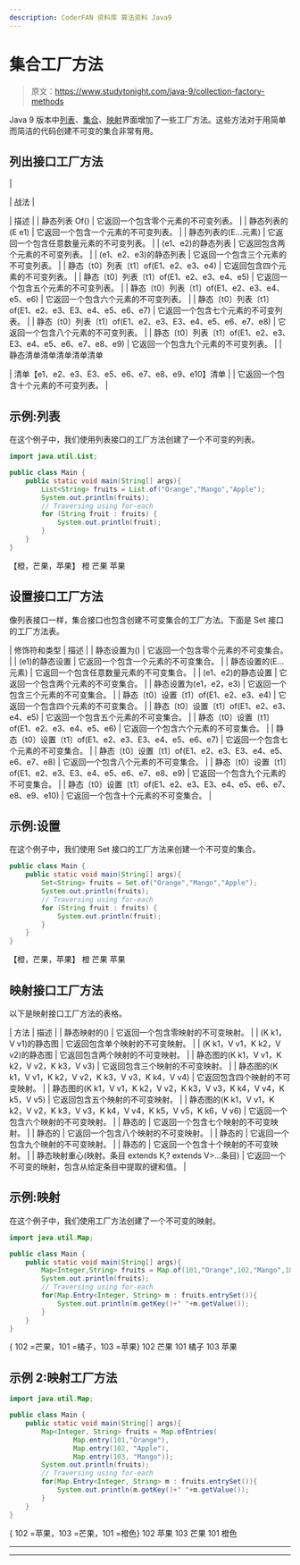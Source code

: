 ```yaml
---
description: CoderFAN 资料库 算法资料 Java9
---
```


# 集合工厂方法

> 原文：<https://www.studytonight.com/java-9/collection-factory-methods>

Java 9 版本中[列表](https://www.studytonight.com/java/collection-interfaces.php)、[集合](https://www.studytonight.com/java/collection-interfaces.php)、[映射](https://www.studytonight.com/java/map-interface-in-java.php)界面增加了一些工厂方法。这些方法对于用简单而简洁的代码创建不可变的集合非常有用。

## 列出接口工厂方法

| 

&#124; 战法 &#124;

 | 描述 |
| 静态<e>列表 <e>Of()</e></e> | 它返回一个包含零个元素的不可变列表。 |
| 静态<e>列表<e>的(E e1)</e></e> | 它返回一个包含一个元素的不可变列表。 |
| 静态<e>列表<e>的(E...元素)</e></e> | 它返回一个包含任意数量元素的不可变列表。 |
| (e1、e2)的静态<e>列表</e> | 它返回包含两个元素的不可变列表。 |
| (e1、e2、e3)的静态<e>列表</e> | 它返回一个包含三个元素的不可变列表。 |
| 静态〔t0〕列表〔t1〕of(E1、e2、e3、e4) | 它返回包含四个元素的不可变列表。 |
| 静态〔t0〕列表〔t1〕of(E1、e2、e3、e4、e5) | 它返回一个包含五个元素的不可变列表。 |
| 静态〔t0〕列表〔t1〕of(E1、e2、e3、e4、e5、e6) | 它返回一个包含六个元素的不可变列表。 |
| 静态〔t0〕列表〔t1〕of(E1、e2、e3、E3、e4、e5、e6、e7) | 它返回一个包含七个元素的不可变列表。 |
| 静态〔t0〕列表〔t1〕of(E1、e2、e3、E3、e4、e5、e6、e7、e8) | 它返回一个包含八个元素的不可变列表。 |
| 静态〔t0〕列表〔t1〕of(E1、e2、e3、E3、e4、e5、e6、e7、e8、e9) | 它返回一个包含九个元素的不可变列表。 |
| 静态清单<e>清单清单清单清单

&#124; 清单【e1、e2、e3、E3、e5、e6、e7、e8、e9、e10】清单 &#124;</e>  | 它返回一个包含十个元素的不可变列表。 |

## 示例:列表

在这个例子中，我们使用列表接口的工厂方法创建了一个不可变的列表。

```java
import java.util.List;

public class Main { 
	public static void main(String[] args){  
        List<String> fruits = List.of("Orange","Mango","Apple");
        System.out.println(fruits);
        // Traversing using for-each
        for (String fruit : fruits) {
			System.out.println(fruit);
		}
	}
}
```

【橙，芒果，苹果】
橙
芒果
苹果

## 设置接口工厂方法

像列表接口一样，集合接口也包含创建不可变集合的工厂方法。下面是 Set 接口的工厂方法表。

| 修饰符和类型 | 描述 |
| 静态<e>设置<e>为()</e></e> | 它返回一个包含零个元素的不可变集合。 |
| (e1)的静态<e>设置</e> | 它返回一个包含一个元素的不可变集合。 |
| 静态<e>设置<e>的(E...元素)</e></e> | 它返回一个包含任意数量元素的不可变集合。 |
| (e1、e2)的静态<e>设置</e> | 它返回一个包含两个元素的不可变集合。 |
| 静态<e>设置<e>为(e1，e2，e3)</e></e> | 它返回一个包含三个元素的不可变集合。 |
| 静态〔t0〕设置〔t1〕of(E1、e2、e3、e4) | 它返回一个包含四个元素的不可变集合。 |
| 静态〔t0〕设置〔t1〕of(E1、e2、e3、e4、e5) | 它返回一个包含五个元素的不可变集合。 |
| 静态〔t0〕设置〔t1〕of(E1、e2、e3、e4、e5、e6) | 它返回一个包含六个元素的不可变集合。 |
| 静态〔t0〕设置〔t1〕of(E1、e2、e3、E3、e4、e5、e6、e7) | 它返回一个包含七个元素的不可变集合。 |
| 静态〔t0〕设置〔t1〕of(E1、e2、e3、E3、e4、e5、e6、e7、e8) | 它返回一个包含八个元素的不可变集合。 |
| 静态〔t0〕设置〔t1〕of(E1、e2、e3、E3、e4、e5、e6、e7、e8、e9) | 它返回一个包含九个元素的不可变集合。 |
| 静态〔t0〕设置〔t1〕of(E1、e2、e3、E3、e4、e5、e6、e7、e8、e9、e10) | 它返回一个包含十个元素的不可变集合。 |

## 示例:设置

在这个例子中，我们使用 Set 接口的工厂方法来创建一个不可变的集合。

```java
public class Main { 
	public static void main(String[] args){  
        Set<String> fruits = Set.of("Orange","Mango","Apple");
        System.out.println(fruits);
        // Traversing using for-each
        for (String fruit : fruits) {
			System.out.println(fruit);
		}
	}
}
```

【橙，芒果，苹果】
橙
芒果
苹果

## 映射接口工厂方法

以下是映射接口工厂方法的表格。

| 方法 | 描述 |
| 静态<k>映射<k>的()</k></k> | 它返回一个包含零映射的不可变映射。 |
| (K k1，V v1)的静态<k>图</k> | 它返回包含单个映射的不可变映射。 |
| (K k1，V v1，K k2，V v2)的静态<k>图</k> | 它返回包含两个映射的不可变映射。 |
| 静态<k>图<k>的(K k1，V v1，K k2，V v2，K k3，V v3)</k></k> | 它返回包含三个映射的不可变映射。 |
| 静态<k>图<k>的(K k1，V v1，K k2，V v2，K k3，V v3，K k4，V v4)</k></k> | 它返回包含四个映射的不可变映射。 |
| 静态<k>图<k>的(K k1，V v1，K k2，V v2，K k3，V v3，K k4，V v4，K k5，V v5)</k></k> | 它返回包含五个映射的不可变映射。 |
| 静态<k>图<k>的(K k1，V v1，K k2，V v2，K k3，V v3，K k4，V v4，K k5，V v5，K k6，V v6)</k></k> | 它返回一个包含六个映射的不可变映射。 |
| 静态的 | 它返回一个包含七个映射的不可变映射。 |
| 静态的 | 它返回一个包含八个映射的不可变映射。 |
| 静态的 | 它返回一个包含九个映射的不可变映射。 |
| 静态的 | 它返回一个包含十个映射的不可变映射。 |
| 静态<k>映射<k>重心(映射。条目 extends K,? extends V>...条目)</k></k> | 它返回一个不可变的映射，包含从给定条目中提取的键和值。 |

## 示例:映射

在这个例子中，我们使用工厂方法创建了一个不可变的映射。

```java
import java.util.Map;

public class Main { 
	public static void main(String[] args){  
        Map<Integer,String> fruits = Map.of(101,"Orange",102,"Mango",103,"Apple");
        System.out.println(fruits);
        // Traversing using for-each
        for(Map.Entry<Integer, String> m : fruits.entrySet()){    
			System.out.println(m.getKey()+" "+m.getValue());
		}
	}
}
```

{ 102 =芒果，101 =橘子，103 =苹果}
102 芒果
101 橘子
103 苹果

## 示例 2:映射工厂方法

```java
import java.util.Map;

public class Main { 
	public static void main(String[] args){  
		Map<Integer, String> fruits = Map.ofEntries(
                Map.entry(101,"Orange"),
                Map.entry(102, "Apple"),
                Map.entry(103, "Mango"));
        System.out.println(fruits);
        // Traversing using for-each
        for(Map.Entry<Integer, String> m : fruits.entrySet()){    
			System.out.println(m.getKey()+" "+m.getValue());
		}
	}
}
```

{ 102 =苹果，103 =芒果，101 =橙色}
102 苹果
103 芒果
101 橙色

* * *

* * *